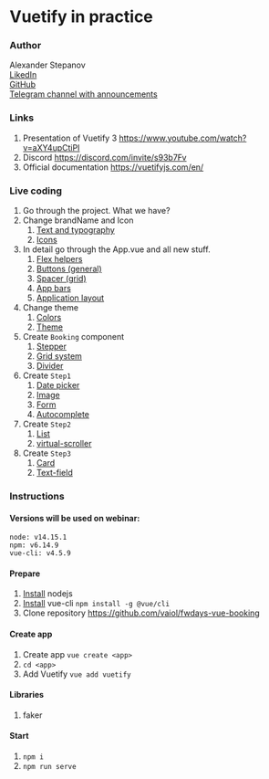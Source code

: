 # Vuetify in practice
### Author
Alexander Stepanov   
[LikedIn](https://www.linkedin.com/in/astepano)   
[GitHub](https://github.com/vaiol)   
[Telegram channel with announcements](https://t.me/stepanovin)   

### Links
1. Presentation of Vuetify 3 https://www.youtube.com/watch?v=aXY4upCtiPI
1. Discord https://discord.com/invite/s93b7Fv
1. Official documentation https://vuetifyjs.com/en/

### Live coding
1. Go through the project. What we have?
1. Change brandName and Icon
    1. [Text and typography](https://vuetifyjs.com/en/styles/text-and-typography/#rtl-alignment)
    1. [Icons](https://vuetifyjs.com/en/features/icons/#material-design-icons)
1. In detail go through the App.vue and all new stuff. 
    1. [Flex helpers](https://vuetifyjs.com/en/styles/flex)
    1. [Buttons (general)](https://vuetifyjs.com/en/components/buttons/)
    1. [Spacer (grid)](https://vuetifyjs.com/en/components/grids/#v-row)
    1. [App bars](https://vuetifyjs.com/en/components/app-bars/)
    1. [Application layout](https://vuetifyjs.com/en/components/application/)
1. Change theme
    1. [Colors](https://vuetifyjs.com/en/styles/colors/#material-colors)
    1. [Theme](https://vuetifyjs.com/en/features/theme/)
1. Create `Booking` component
    1. [Stepper](https://vuetifyjs.com/en/components/steppers)
    1. [Grid system](https://vuetifyjs.com/en/components/grids/#one-column-width)
    1. [Divider](https://vuetifyjs.com/en/components/dividers/)
1. Create `Step1`
    1. [Date picker](https://vuetifyjs.com/en/components/grids/#one-column-width)
    1. [Image](https://vuetifyjs.com/en/components/images/)
    1. [Form](https://vuetifyjs.com/en/components/forms)
    1. [Autocomplete](https://vuetifyjs.com/en/components/autocompletes)
1. Create `Step2`
    1. [List](https://vuetifyjs.com/en/components/lists)
    1. [virtual-scroller](https://vuetifyjs.com/en/components/virtual-scroller/)
1. Create `Step3`
    1. [Card](https://vuetifyjs.com/en/components/cards/)
    1. [Text-field](https://vuetifyjs.com/en/components/text-fields/)

### Instructions
#### Versions will be used on webinar:
`node: v14.15.1`  
`npm: v6.14.9`  
`vue-cli: v4.5.9`  

#### Prepare
1. [Install](https://nodesource.com/blog/installing-node-js-tutorial-using-nvm-on-mac-os-x-and-ubuntu/) nodejs
1. [Install](https://cli.vuejs.org/ru/guide/installation.html) vue-cli `npm install -g @vue/cli`
1. Clone repository https://github.com/vaiol/fwdays-vue-booking

#### Create app
1. Create app `vue create <app>`
1. `cd <app>`
1. Add Vuetify `vue add vuetify`   

#### Libraries
1. faker

#### Start
1. `npm i`
1. `npm run serve`
